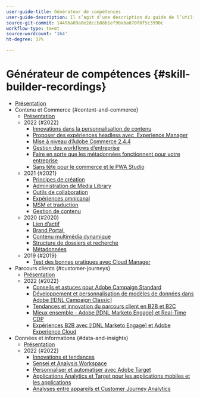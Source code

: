 ```yaml
---
user-guide-title: Générateur de compétences
user-guide-description: Il s’agit d’une description du guide de l’utilisateur qui s’affichera sur la page d’entrée.
source-git-commit: 14496a09a0e2dccb88b1ef90a6a070f8f5c3990c
workflow-type: tm+mt
source-wordcount: '164'
ht-degree: 37%

---
```



# Générateur de compétences {#skill-builder-recordings}

+ [Présentation](overview.md)
+ Contenu et Commerce {#content-and-commerce}
   + [Présentation](content-and-commerce/overview.md)
   + 2022 {#2022}
      + [Innovations dans la personnalisation de contenu](content-and-commerce/2022/content-perosonalization.md)
      + [Proposer des expériences headless avec  Experience Manager](content-and-commerce/2022/headless.md)
      + [Mise à niveau d’Adobe Commerce 2.4.4](content-and-commerce/2022/commerce-upgrade.md)
      + [Gestion des workflows d’entreprise](content-and-commerce/2022/workflow.md)
      + [Faire en sorte que les métadonnées fonctionnent pour votre entreprise](content-and-commerce/2022/metadata.md)
      + [Sans tête pour le commerce et le PWA Studio](content-and-commerce/2022/headless-pwa.md)
   + 2021 {#2021}
      + [Principes de création](content-and-commerce/2021/authoring-fundamentals.md)
      + [Administration de Media Library](content-and-commerce/2021/media-library-administration.md)
      + [Outils de collaboration](content-and-commerce/2021/collaboration-tools.md)
      + [Expériences omnicanal](content-and-commerce/2021/omnichannel-experiences.md)
      + [MSM et traduction](content-and-commerce/2021/multi-site-management-web-translation.md)
      + [Gestion de contenu](content-and-commerce/2021/traditional-headless-content-management.md)
   + 2020 {#2020}
      + [Lien d’actif](content-and-commerce/2020/asset-link.md)
      + [Brand Portal ](content-and-commerce/2020/brand-portal.md)
      + [Contenu multimédia dynamique](content-and-commerce/2020/dynamic-media.md)
      + [Structure de dossiers et recherche](content-and-commerce/2020/folder-structure-search.md)
      + [Métadonnées](content-and-commerce/2020/metadata.md)
   + 2019 {#2019}
      + [Test des bonnes pratiques avec Cloud Manager](content-and-commerce/2019/cloud-manager-testing.md)
+ Parcours clients {#customer-journeys}
   + [Présentation](customer-journeys/overview.md)
   + 2022 {#2022}
      + [Conseils et astuces pour Adobe Campaign Standard](customer-journeys/2022/tips-and-tricks.md)
      + [Développement et personnalisation de modèles de données dans Adobe [!DNL Campaign Classic]](customer-journeys/2022/data-models.md)
      + [Tendances et innovation du parcours client en B2B et B2C](customer-journeys/2022/keynote.md)
      + [Mieux ensemble - Adobe [!DNL Marketo Engage] et Real-Time CDP](customer-journeys/2022/b2b-campaigns.md)
      + [Expériences B2B avec [!DNL Marketo Engage] et Adobe Experience Cloud](customer-journeys/2022/b2b-experiences.md)
+ Données et informations {#data-and-insights}
   + [Présentation](data-and-insights/overview.md)
   + 2022 {#2022}
      + [Innovations et tendances](data-and-insights/2022/innovations.md)
      + [Sensei et Analysis Workspace](data-and-insights/2022/sensei.md)
      + [Personnaliser et automatiser avec Adobe Target](data-and-insights/2022/personalize.md)
      + [Applications Analytics et Target pour les applications mobiles et les applications](data-and-insights/2022/mobile-and-apps.md)
      + [Analyses entre appareils et Customer Journey Analytics](data-and-insights/2022/cross-device-analytics.md)

<!--    + [Adobe Campaign Classic V7 vs V8](customer-journeys/2022/classic-v7-vs-v8.md) -->
